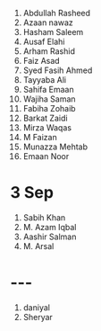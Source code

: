 1. Abdullah Rasheed
1. Azaan nawaz
1. Hasham Saleem
1. Ausaf Elahi
1. Arham Rashid
1. Faiz Asad
1. Syed Fasih Ahmed
1. Tayyaba Ali
1. Sahifa Emaan
1. Wajiha Saman
1. Fabiha Zohaib
1. Barkat Zaidi
1. Mirza Waqas
1. M Faizan
1. Munazza Mehtab
1. Emaan Noor

# 3 Sep

1. Sabih Khan
1. M. Azam Iqbal
1. Aashir Salman
1. M. Arsal

# ---

1. daniyal
1. Sheryar
